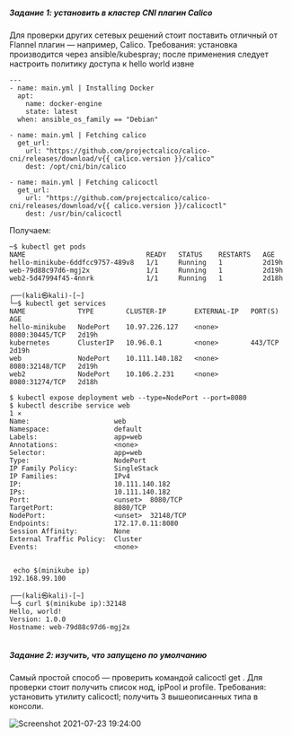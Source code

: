 <h5> Задание 1: установить в кластер CNI плагин Calico
</h5> 
Для проверки других сетевых решений стоит поставить отличный от Flannel плагин — например, Calico. Требования:
установка производится через ansible/kubespray;
после применения следует настроить политику доступа к hello world извне

```
---
- name: main.yml | Installing Docker
  apt:
    name: docker-engine
    state: latest
  when: ansible_os_family == "Debian"

- name: main.yml | Fetching calico
  get_url:
    url: "https://github.com/projectcalico/calico-cni/releases/download/v{{ calico.version }}/calico"
    dest: /opt/cni/bin/calico
    
- name: main.yml | Fetching calicoctl
  get_url:
    url: "https://github.com/projectcalico/calico-cni/releases/download/v{{ calico.version }}/calicoctl"
    dest: /usr/bin/calicoctl    
```


Получаем:
```
─$ kubectl get pods                                      
NAME                              READY   STATUS    RESTARTS   AGE
hello-minikube-6ddfcc9757-489v8   1/1     Running   1          2d19h
web-79d88c97d6-mgj2x              1/1     Running   1          2d19h
web2-5d47994f45-4nnrk             1/1     Running   1          2d18h
                                                                                                                                           
┌──(kali㉿kali)-[~]
└─$ kubectl get services               
NAME             TYPE        CLUSTER-IP       EXTERNAL-IP   PORT(S)          AGE
hello-minikube   NodePort    10.97.226.127    <none>        8080:30445/TCP   2d19h
kubernetes       ClusterIP   10.96.0.1        <none>        443/TCP          2d19h
web              NodePort    10.111.140.182   <none>        8080:32148/TCP   2d19h
web2             NodePort    10.106.2.231     <none>        8080:31274/TCP   2d18h

$ kubectl expose deployment web --type=NodePort --port=8080
$ kubectl describe service web                                                                                      1 ⨯
Name:                     web
Namespace:                default
Labels:                   app=web
Annotations:              <none>
Selector:                 app=web
Type:                     NodePort
IP Family Policy:         SingleStack
IP Families:              IPv4
IP:                       10.111.140.182
IPs:                      10.111.140.182
Port:                     <unset>  8080/TCP
TargetPort:               8080/TCP
NodePort:                 <unset>  32148/TCP
Endpoints:                172.17.0.11:8080
Session Affinity:         None
External Traffic Policy:  Cluster
Events:                   <none>


 echo $(minikube ip)  
192.168.99.100
                                                                                                                          
┌──(kali㉿kali)-[~]
└─$ curl $(minikube ip):32148                                       
Hello, world!
Version: 1.0.0
Hostname: web-79d88c97d6-mgj2x


```






<h5> Задание 2: изучить, что запущено по умолчанию
</h5> 
Самый простой способ — проверить командой calicoctl get . Для проверки стоит получить список нод, ipPool и profile. Требования:
установить утилиту calicoctl;
получить 3 вышеописанных типа в консоли.


![Screenshot 2021-07-23 19:24:00](https://user-images.githubusercontent.com/54946404/126812498-a63874b8-9c7c-47f7-8b2a-dd7106de1f92.png)

